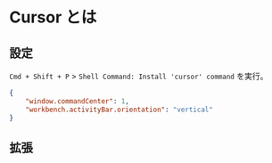 # Cursor とは



## 設定

`Cmd + Shift + P` > `Shell Command: Install 'cursor' command` を実行。

```json
{
    "window.commandCenter": 1,
    "workbench.activityBar.orientation": "vertical"
}
```

## 拡張

```

```